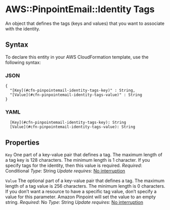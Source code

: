 # AWS::PinpointEmail::Identity Tags<a name="aws-properties-pinpointemail-identity-tags"></a>

An object that defines the tags \(keys and values\) that you want to associate with the identity\.

## Syntax<a name="aws-properties-pinpointemail-identity-tags-syntax"></a>

To declare this entity in your AWS CloudFormation template, use the following syntax:

### JSON<a name="aws-properties-pinpointemail-identity-tags-syntax.json"></a>

```
{
  "[Key](#cfn-pinpointemail-identity-tags-key)" : String,
  "[Value](#cfn-pinpointemail-identity-tags-value)" : String
}
```

### YAML<a name="aws-properties-pinpointemail-identity-tags-syntax.yaml"></a>

```
  [Key](#cfn-pinpointemail-identity-tags-key): String
  [Value](#cfn-pinpointemail-identity-tags-value): String
```

## Properties<a name="aws-properties-pinpointemail-identity-tags-properties"></a>

`Key`  <a name="cfn-pinpointemail-identity-tags-key"></a>
One part of a key\-value pair that defines a tag\. The maximum length of a tag key is 128 characters\. The minimum length is 1 character\.
If you specify tags for the identity, then this value is required\.
*Required*: Conditional
*Type*: String
*Update requires*: [No interruption](https://docs.aws.amazon.com/AWSCloudFormation/latest/UserGuide/using-cfn-updating-stacks-update-behaviors.html#update-no-interrupt)

`Value`  <a name="cfn-pinpointemail-identity-tags-value"></a>
The optional part of a key\-value pair that defines a tag\. The maximum length of a tag value is 256 characters\. The minimum length is 0 characters\. If you don’t want a resource to have a specific tag value, don’t specify a value for this parameter\. Amazon Pinpoint will set the value to an empty string\.
*Required*: No
*Type*: String
*Update requires*: [No interruption](https://docs.aws.amazon.com/AWSCloudFormation/latest/UserGuide/using-cfn-updating-stacks-update-behaviors.html#update-no-interrupt)
